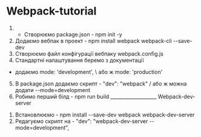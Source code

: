 # Webpack-tutorial

1. - Створюємо package.json - npm init -y
2. Додаємо вебпак в проект - npm install webpack webpack-cli --save-dev
3. Створюємо файл конфігурації вебпаку webpack.config.js
4. Стандартні налаштування беремо з документації
+ додаємо mode: 'development', \ або ж mode: 'production'
5. В package.json додаємо скрипт - "dev": "webpack" / або ж можна додати --mode=development
6. Робимо перший білд - npm run build
___________________ Webpack-dev-server
1) Встановлюємо  - npm install --save-dev webpack webpack-dev-server
2) Редагуємо скрипт на - "dev": "webpack-dev-server --mode=development",